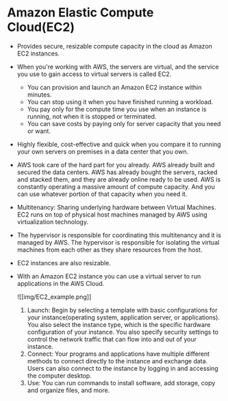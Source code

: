 # Amazon Elastic Compute Cloud(EC2)
- Provides secure, resizable compute capacity in the cloud as Amazon EC2 instances.
- When you're working with AWS, the servers are virtual, and the service you use to gain access to virtual servers is called EC2.
	- You can provision and launch an Amazon EC2 instance within minutes.
	- You can stop using it when you have finished running a workload.
	- You pay only for the compute time you use when an instance is running, not when it is stopped or terminated.
	- You can save costs by paying only for server capacity that you need or want.

- Highly flexible, cost-effective and quick when you compare it to running your own servers on premises in a data center that you own.
- AWS took care of the hard part for you already. AWS already built and secured the data centers. AWS has already bought the servers, racked and stacked them, and they are already online ready to be used. AWS is constantly operating a massive amount of compute capacity. And you can use whatever portion of that capacity when you need it.
- Multitenancy: Sharing underlying hardware between Virtual Machines. EC2 runs on top of physical host machines managed by AWS using virtualization technology.
- The hypervisor is responsible for coordinating this multitenancy and it is managed by AWS. The hypervisor is responsible for isolating the virtual machines from each other as they share resources from the host.
- EC2 instances are also resizable.
- With an Amazon EC2 instance you can use a virtual server to run applications in the AWS Cloud.

	![[img/EC2_example.png]]

	1. Launch: Begin by selecting a template with basic configurations for your instance(operating system, application server, or applications). You also select the instance type, which is the specific hardware configuration of your instance. You also specify security settings to control the network traffic that can flow into and out of your instance.
	2. Connect: Your programs and applications have multiple different methods to connect directly to the instance and exchange data. Users can also connect to the instance by logging in and accessing the computer desktop.
	3. Use: You can run commands to install software, add storage, copy and organize files, and more.